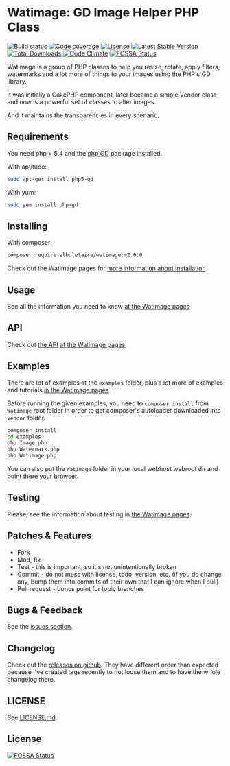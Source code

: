 Watimage: GD Image Helper PHP Class
===================================

[![Build status](https://img.shields.io/travis/elboletaire/Watimage.svg?style=flat-square)](https://travis-ci.org/elboletaire/Watimage)
[![Code coverage](https://img.shields.io/coveralls/elboletaire/Watimage.svg?style=flat-square)](https://coveralls.io/github/elboletaire/Watimage)
[![License](https://img.shields.io/packagist/l/elboletaire/Watimage.svg?style=flat-square)](https://github.com/elboletaire/Watimage/blob/master/LICENSE.md)
[![Latest Stable Version](https://img.shields.io/github/release/elboletaire/Watimage.svg?style=flat-square)](https://github.com/elboletaire/Watimage/releases)
[![Total Downloads](https://img.shields.io/packagist/dt/elboletaire/Watimage.svg?style=flat-square)](https://packagist.org/packages/elboletaire/Watimage)
[![Code Climate](https://img.shields.io/codeclimate/github/elboletaire/Watimage.svg?style=flat-square)](https://codeclimate.com/github/elboletaire/Watimage)
[![FOSSA Status](https://app.fossa.io/api/projects/git%2Bgithub.com%2Felboletaire%2FWatimage.svg?type=shield)](https://app.fossa.io/projects/git%2Bgithub.com%2Felboletaire%2FWatimage?ref=badge_shield)

Watimage is a group of PHP classes to help you resize, rotate, apply filters,
watermarks and a lot more of things to your images using the PHP's GD library.

It was initially a CakePHP component, later became a simple Vendor class and now
is a powerful set of classes to alter images.

And it maintains the transparencies in every scenario.

Requirements
------------

You need php > 5.4 and the [php GD](http://php.net/manual/book.image.php)
package installed.

With aptitude:

```bash
sudo apt-get install php5-gd
```

With yum:

```bash
sudo yum install php-gd
```

Installing
----------

With composer:

```bash
composer require elboletaire/watimage:~2.0.0
```

Check out the Watimage pages for
[more information about installation](https://elboletaire.github.io/Watimage/usage/setup).

Usage
-----

See all the information you need to know
[at the Watimage pages](https://elboletaire.github.io/Watimage/usage)

API
---

Check out [the API](https://elboletaire.github.io/Watimage/api)
[at the Watimage pages](https://elboletaire.github.io/Watimage/usage).

Examples
--------

There are lot of examples at the `examples` folder, plus a lot more of examples
and tutorials [in the Watimage pages](https://elboletaire.github.io/Watimage).

Before running the given examples, you need to `composer install` from
`Watimage` root folder in order to get composer's autoloader downloaded into
`vendor` folder.

```bash
composer install
cd examples
php Image.php
php Watermark.php
php Watimage.php
```

You can also put the `Watimage` folder in your local webhost webroot dir and
[point there](http://localhost/Watimage/examples/Image.php) your browser.

Testing
-------

Please, see the information about testing in
[the Watimage pages](https://elboletaire.github.io/Watimage/usage/testing).

Patches & Features
------------------

+ Fork
+ Mod, fix
+ Test - this is important, so it's not unintentionally broken
+ Commit - do not mess with license, todo, version, etc. (if you do change any, bump them into commits of
their own that I can ignore when I pull)
+ Pull request - bonus point for topic branches

Bugs & Feedback
---------------

See the [issues section](https://github.com/elboletaire/Watimage/issues).

Changelog
---------

Check out the [releases on github](https://github.com/elboletaire/Watimage/releases).
They have different order than expected because I've created tags recently to
not loose them and to have the whole changelog there.

LICENSE
-------

See [LICENSE.md](./LICENSE.md).


## License
[![FOSSA Status](https://app.fossa.io/api/projects/git%2Bgithub.com%2Felboletaire%2FWatimage.svg?type=large)](https://app.fossa.io/projects/git%2Bgithub.com%2Felboletaire%2FWatimage?ref=badge_large)